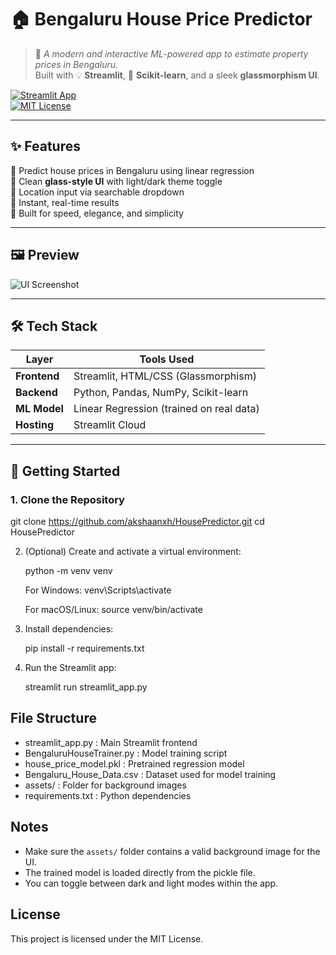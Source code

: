 # 🏠 Bengaluru House Price Predictor

> 🌆 *A modern and interactive ML-powered app to estimate property prices in Bengaluru.*  
> Built with 💡 **Streamlit**, 🧠 **Scikit-learn**, and a sleek **glassmorphism UI**.

[![Streamlit App](https://img.shields.io/badge/🚀%20Live%20App-Click%20Here-brightgreen?style=for-the-badge)](https://housepredictor-dyyk36n9dpxqwdwjhsqdaa.streamlit.app/)  
[![MIT License](https://img.shields.io/github/license/akshaanxh/HousePredictor?style=flat-square)](LICENSE)

---

## ✨ Features

🔹 Predict house prices in Bengaluru using linear regression  
🔹 Clean **glass-style UI** with light/dark theme toggle  
🔹 Location input via searchable dropdown  
🔹 Instant, real-time results  
🔹 Built for speed, elegance, and simplicity

---

## 🖼️ Preview

![UI Screenshot](assets/preview.png)

---

## 🛠️ Tech Stack

| Layer        | Tools Used                              |
|--------------|------------------------------------------|
| **Frontend** | Streamlit, HTML/CSS (Glassmorphism)      |
| **Backend**  | Python, Pandas, NumPy, Scikit-learn      |
| **ML Model** | Linear Regression (trained on real data) |
| **Hosting**  | Streamlit Cloud                          |

---

## 🚀 Getting Started

### 1. Clone the Repository

git clone https://github.com/akshaanxh/HousePredictor.git
cd HousePredictor

2. (Optional) Create and activate a virtual environment:

   python -m venv venv

   For Windows:
   venv\Scripts\activate

   For macOS/Linux:
   source venv/bin/activate

3. Install dependencies:

   pip install -r requirements.txt

4. Run the Streamlit app:

   streamlit run streamlit_app.py

## File Structure

- streamlit_app.py : Main Streamlit frontend
- BengaluruHouseTrainer.py : Model training script
- house_price_model.pkl : Pretrained regression model
- Bengaluru_House_Data.csv : Dataset used for model training
- assets/ : Folder for background images
- requirements.txt : Python dependencies

## Notes

- Make sure the `assets/` folder contains a valid background image for the UI.
- The trained model is loaded directly from the pickle file.
- You can toggle between dark and light modes within the app.

## License

This project is licensed under the MIT License.
